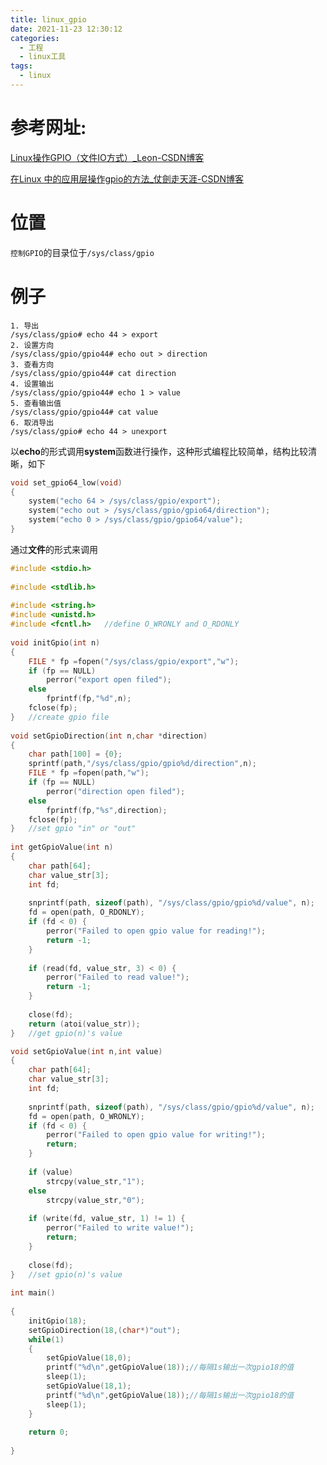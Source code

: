 ```yaml
---
title: linux_gpio
date: 2021-11-23 12:30:12
categories:
  - 工程
  - linux工具
tags:
  - linux
---
```


# 参考网址:

[Linux操作GPIO（文件IO方式）_Leon-CSDN博客](https://blog.csdn.net/lell3538/article/details/51277870?ops_request_misc=%7B%22request%5Fid%22%3A%22163767480816780261986595%22%2C%22scm%22%3A%2220140713.130102334..%22%7D&request_id=163767480816780261986595&biz_id=0&utm_medium=distribute.pc_search_result.none-task-blog-2~all~sobaiduend~default-2-51277870.pc_search_mgc_flag&utm_term=linux操作gpio&spm=1018.2226.3001.4187)

[在Linux 中的应用层操作gpio的方法_仗劍走天涯-CSDN博客](https://blog.csdn.net/u010299133/article/details/82286700?ops_request_misc=%7B%22request%5Fid%22%3A%22163767480816780261986595%22%2C%22scm%22%3A%2220140713.130102334..%22%7D&request_id=163767480816780261986595&biz_id=0&utm_medium=distribute.pc_search_result.none-task-blog-2~all~sobaiduend~default-1-82286700.pc_search_mgc_flag&utm_term=linux操作gpio&spm=1018.2226.3001.4187)

# 位置

`控制GPIO`的目录位于`/sys/class/gpio`

# 例子

```
1. 导出
/sys/class/gpio# echo 44 > export
2. 设置方向
/sys/class/gpio/gpio44# echo out > direction
3. 查看方向
/sys/class/gpio/gpio44# cat direction
4. 设置输出
/sys/class/gpio/gpio44# echo 1 > value
5. 查看输出值
/sys/class/gpio/gpio44# cat value
6. 取消导出
/sys/class/gpio# echo 44 > unexport
```

 以**echo**的形式调用**system**函数进行操作，这种形式编程比较简单，结构比较清晰，如下

```c++
void set_gpio64_low(void)  
{     
    system("echo 64 > /sys/class/gpio/export");  
    system("echo out > /sys/class/gpio/gpio64/direction");  
    system("echo 0 > /sys/class/gpio/gpio64/value");  
}  
```

 通过**文件**的形式来调用

```c++
#include <stdio.h>
 
#include <stdlib.h>
 
#include <string.h>
#include <unistd.h>
#include <fcntl.h>   //define O_WRONLY and O_RDONLY
 
void initGpio(int n)
{
    FILE * fp =fopen("/sys/class/gpio/export","w");
    if (fp == NULL)
        perror("export open filed");
    else
        fprintf(fp,"%d",n);
    fclose(fp);
}   //create gpio file
 
void setGpioDirection(int n,char *direction)
{
    char path[100] = {0};
    sprintf(path,"/sys/class/gpio/gpio%d/direction",n);
    FILE * fp =fopen(path,"w");
    if (fp == NULL)
        perror("direction open filed");
    else
        fprintf(fp,"%s",direction);
    fclose(fp);
}   //set gpio "in" or "out"
 
int getGpioValue(int n)
{
    char path[64];
    char value_str[3];
    int fd;
 
    snprintf(path, sizeof(path), "/sys/class/gpio/gpio%d/value", n);
    fd = open(path, O_RDONLY);
    if (fd < 0) {
        perror("Failed to open gpio value for reading!");
        return -1;
    }
 
    if (read(fd, value_str, 3) < 0) {
        perror("Failed to read value!");
        return -1;
    }
 
    close(fd);
    return (atoi(value_str));
}   //get gpio(n)'s value

void setGpioValue(int n,int value)
{
    char path[64];
    char value_str[3];
    int fd;
 
    snprintf(path, sizeof(path), "/sys/class/gpio/gpio%d/value", n);
    fd = open(path, O_WRONLY);
    if (fd < 0) {
        perror("Failed to open gpio value for writing!");
        return;
    }
 
    if (value)
        strcpy(value_str,"1");
    else
        strcpy(value_str,"0");
 
    if (write(fd, value_str, 1) != 1) {
        perror("Failed to write value!");
        return;
    }
 
    close(fd);
}   //set gpio(n)'s value
 
int main()
 
{
    initGpio(18);
    setGpioDirection(18,(char*)"out");
    while(1)
    {
        setGpioValue(18,0);
        printf("%d\n",getGpioValue(18));//每隔1s输出一次gpio18的值
        sleep(1);
        setGpioValue(18,1);
        printf("%d\n",getGpioValue(18));//每隔1s输出一次gpio18的值
        sleep(1);
    }
 
    return 0;
 
}
```



